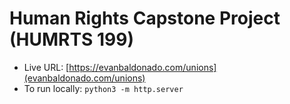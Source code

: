 # Human Rights Capstone Project (HUMRTS 199)

- Live URL: [https://evanbaldonado.com/unions](evanbaldonado.com/unions)
- To run locally: `python3 -m http.server`
